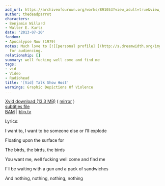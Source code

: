 ```yaml
---
ao3_url: https://archiveofourown.org/works/891053?view_adult=true&view_full_work=true
author: thedeadparrot
characters:
- Benjamin Willard
- Walter E. Kurtz
date: '2013-07-20'
fandom:
- Apocalypse Now (1979)
notes: Much love to [![[personal profile] ](http://s.dreamwidth.org/img/silk/identity/user.png)](http://zulu.dreamwidth.org/profile)**zulu**
  for audiencing.
relationship: []
summary: well fucking well come and find me
tags:
- vid
- Video
- Radiohead
title: '[Vid] Talk Show Host'
warnings: Graphic Depictions Of Violence
---
```


[Xvid download (13.3 MB)](http://dl.dropbox.com/u/2436187/vids/talkshowhost.avi) ( [mirror](http://www.sendspace.com/file/l3ed05) )  
[subtitles file](http://dl.dropbox.com/u/2436187/vids/talkshowhost.srt)  
[BAM](http://bamvidvault.ning.com/video/talk-show-host-apocalypse-now) | [blip.tv](http://blip.tv/file/3244146)





Lyrics:

I want to, I want to be someone else or I'll explode  

Floating upon the surface for  

The birds, the birds, the birds

You want me, well fucking well come and find me  

I'll be waiting with a gun and a pack of sandwiches  

And nothing, nothing, nothing, nothing